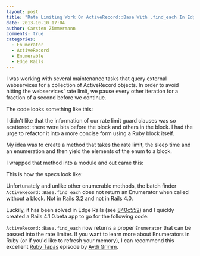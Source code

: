 ```yaml
---
layout: post
title: "Rate Limiting Work On ActiveRecord::Base With .find_each In Edge Rails"
date: 2013-10-10 17:04
author: Carsten Zimmermann
comments: true
categories:
  - Enumerator
  - ActiveRecord
  - Enumerable
  - Edge Rails
---
```


I was working with several maintenance tasks that query external webservices
for a collection of ActiveRecord objects. In order to avoid hitting the 
webservices' rate limit, we pause every other iteration for a fraction of
a second before we continue.

The code looks something like this:

<script src="https://gist.github.com/carpodaster/6920157.js?file=old_code.rb"></script>

I didn't like that the information of our rate limit guard clauses was so scattered: there
were bits before the block and others in the block. I had the urge to refactor it
into a more concise form using a Ruby block itself.

My idea was to create a method that takes the rate limit, the sleep time and an
enumeration and then yield the elements of the enum to a block.

I wrapped that method into a module and out came this:

<script src="https://gist.github.com/carpodaster/6920157.js?file=rate_limiter.rb"></script>

This is how the specs look like:

<script src="https://gist.github.com/carpodaster/6920157.js?file=rate_limiter_spec.rb"></script>

Unfortunately and unlike other enumerable methods, the batch finder ``ActiveRecord::Base.find_each``
does not return an Enumerator when called without a block. Not in Rails 3.2 and not in
Rails 4.0.

Luckily, it has been solved in Edge Rails (see
[840c552](https://github.com/rails/rails/commit/840c552047a660d0a66883fb9c0cb144d5e728fb))
and I quickly created a Rails 4.1.0.beta app to go for the following code:

<script src="https://gist.github.com/carpodaster/6920157.js?file=external_service.rb"></script>

``ActiveRecord::Base.find_each`` now returns a proper ``Enumerator`` that can be passed
into the rate limiter. If you want to learn more about Enumerators in Ruby (or if you'd
like to refresh your memory), I can recommend this excellent [Ruby Tapas](http://devblog.avdi.org/2013/09/10/rubytapas-freebie-enumerator/) episode by [Avdi Grimm](https://twitter.com/avdi).
